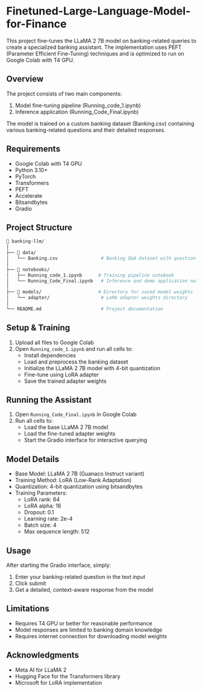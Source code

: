 # Finetuned-Large-Language-Model-for-Finance

This project fine-tunes the LLaMA 2 7B model on banking-related queries to create a specialized banking assistant. The implementation uses PEFT (Parameter Efficient Fine-Tuning) techniques and is optimized to run on Google Colab with T4 GPU.

## Overview

The project consists of two main components:
1. Model fine-tuning pipeline (Running_code_1.ipynb)
2. Inference application (Running_Code_Final.ipynb)

The model is trained on a custom banking dataset (Banking.csv) containing various banking-related questions and their detailed responses.

## Requirements

- Google Colab with T4 GPU
- Python 3.10+
- PyTorch
- Transformers
- PEFT
- Accelerate
- Bitsandbytes
- Gradio

## Project Structure
```sh
📁 banking-llm/
│
├── 📁 data/
│   └── Banking.csv                # Banking Q&A dataset with question-answer pairs
│
├── 📁 notebooks/
│   ├── Running_code_1.ipynb      # Training pipeline notebook
│   └── Running_Code_Final.ipynb   # Inference and demo application notebook
│
├── 📁 models/                     # Directory for saved model weights
│   └── adapter/                   # LoRA adapter weights directory
│
└── README.md                      # Project documentation
```

## Setup & Training

1. Upload all files to Google Colab
2. Open `Running_code_1.ipynb` and run all cells to:
   - Install dependencies
   - Load and preprocess the banking dataset
   - Initialize the LLaMA 2 7B model with 4-bit quantization
   - Fine-tune using LoRA adapter
   - Save the trained adapter weights

## Running the Assistant

1. Open `Running_Code_Final.ipynb` in Google Colab
2. Run all cells to:
   - Load the base LLaMA 2 7B model
   - Load the fine-tuned adapter weights
   - Start the Gradio interface for interactive querying

## Model Details

- Base Model: LLaMA 2 7B (Guanaco Instruct variant)
- Training Method: LoRA (Low-Rank Adaptation)
- Quantization: 4-bit quantization using bitsandbytes
- Training Parameters:
  - LoRA rank: 64
  - LoRA alpha: 16
  - Dropout: 0.1
  - Learning rate: 2e-4
  - Batch size: 4
  - Max sequence length: 512

## Usage

After starting the Gradio interface, simply:
1. Enter your banking-related question in the text input
2. Click submit
3. Get a detailed, context-aware response from the model

## Limitations

- Requires T4 GPU or better for reasonable performance
- Model responses are limited to banking domain knowledge
- Requires internet connection for downloading model weights

## Acknowledgments

- Meta AI for LLaMA 2
- Hugging Face for the Transformers library
- Microsoft for LoRA implementation
